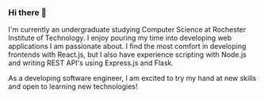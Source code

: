 ### Hi there 👋
I'm currently an undergraduate studying Computer Science at Rochester Institute of Technology. I enjoy pouring my time into developing web applications I am passionate about. I find the most comfort in developing frontends with React.js, but I also have experience scripting with Node.js and writing REST API's using Express.js and Flask. 

As a developing software engineer, I am excited to try my hand at new skills and open to learning new technologies!


<!--
**brandonlu1/brandonlu1** is a ✨ _special_ ✨ repository because its `README.md` (this file) appears on your GitHub profile.

Here are some ideas to get you started:

- 🔭 I’m currently working on ...
- 🌱 I’m currently learning ...
- 👯 I’m looking to collaborate on ...
- 🤔 I’m looking for help with ...
- 💬 Ask me about ...
- 📫 How to reach me: ...
- 😄 Pronouns: ...
- ⚡ Fun fact: ...
-->
